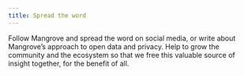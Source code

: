 ```yaml
---
title: Spread the word
---
```


Follow Mangrove and spread the word on social media, or write about Mangrove’s approach to open data and privacy. Help to grow the community and the ecosystem so that we free this valuable source of insight together, for the benefit of all.

